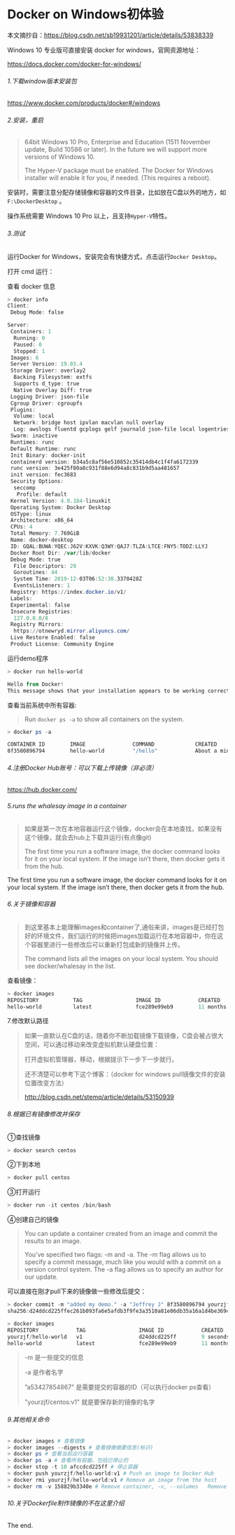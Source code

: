 # Docker on Windows初体验

本文摘抄自：https://blog.csdn.net/sb19931201/article/details/53838339

Windows 10 专业版可直接安装 docker for windows，官网资源地址：

https://docs.docker.com/docker-for-windows/

###### 1.下载window版本安装包

https://www.docker.com/products/docker#/windows

###### 2.安装，重启

> 64bit Windows 10 Pro, Enterprise and Education (1511 November update, Build 10586 or later). In the future we will support more versions of Windows 10.
>
> The Hyper-V package must be enabled. The Docker for Windows installer will enable it for you, if needed. (This requires a reboot).

安装时，需要注意分配存储镜像和容器的文件目录，比如放在C盘以外的地方，如`F:\DockerDesktop` 。

操作系统需要 Windows 10 Pro 以上，且支持`Hyper-V`特性。

###### 3.测试

运行Docker for Windows，安装完会有快捷方式，点击运行`Docker Desktop`。

打开 cmd 运行：

查看 docker 信息

```powershell
> docker info
Client:
 Debug Mode: false

Server:
 Containers: 1
  Running: 0
  Paused: 0
  Stopped: 1
 Images: 6
 Server Version: 19.03.4
 Storage Driver: overlay2
  Backing Filesystem: extfs
  Supports d_type: true
  Native Overlay Diff: true
 Logging Driver: json-file
 Cgroup Driver: cgroupfs
 Plugins:
  Volume: local
  Network: bridge host ipvlan macvlan null overlay
  Log: awslogs fluentd gcplogs gelf journald json-file local logentries splunk syslog
 Swarm: inactive
 Runtimes: runc
 Default Runtime: runc
 Init Binary: docker-init
 containerd version: b34a5c8af56e510852c35414db4c1f4fa6172339
 runc version: 3e425f80a8c931f88e6d94a8c831b9d5aa481657
 init version: fec3683
 Security Options:
  seccomp
   Profile: default
 Kernel Version: 4.9.184-linuxkit
 Operating System: Docker Desktop
 OSType: linux
 Architecture: x86_64
 CPUs: 4
 Total Memory: 7.769GiB
 Name: docker-desktop
 ID: GQAL:BUWA:YQEC:J62V:KXVK:Q3WY:QAJ7:TLZA:LTCE:FNY5:TODZ:LLYJ
 Docker Root Dir: /var/lib/docker
 Debug Mode: true
  File Descriptors: 29
  Goroutines: 44
  System Time: 2019-12-03T06:52:30.3370428Z
  EventsListeners: 1
 Registry: https://index.docker.io/v1/
 Labels:
 Experimental: false
 Insecure Registries:
  127.0.0.0/8
 Registry Mirrors:
  https://otnewryd.mirror.aliyuncs.com/
 Live Restore Enabled: false
 Product License: Community Engine
```

运行demo程序

```powershell
> docker run hello-world

Hello from Docker!
This message shows that your installation appears to be working correctly.
```

查看当前系统中所有容器:

> Run `docker ps -a` to show all containers on the system.

```powershell
> docker ps -a

CONTAINER ID        IMAGE               COMMAND             CREATED              STATUS                          PORTS               NAMES
8f3580896794        hello-world         "/hello"            About a minute ago   Exited (0) About a minute ago                       adoring_driscoll
```

###### 4.注册Docker Hub账号：可以下载上传镜像（非必须）

https://hub.docker.com/

###### 5.runs the whalesay image in a container

> 如果是第一次在本地容器运行这个镜像，docker会在本地查找，如果没有这个镜像，就会去hub上下载并运行(有点像git)
>
> The first time you run a software image, the docker command looks for it on your local system. If the image isn’t there, then docker gets it from the hub.

The first time you run a software image, the docker command looks for it on your local system. If the image isn’t there, then docker gets it from the hub.

###### 6.关于镜像和容器

> 到这里基本上能理解images和container了,通俗来讲，images是已经打包好的环境文件，我们运行的时候把images加载运行在本地容器中，你在这个容器里进行一些修改后可以重新打包成新的镜像并上传。
>
> The command lists all the images on your local system. You should see docker/whalesay in the list.

查看镜像：

```powershell
> docker images
REPOSITORY           TAG                 IMAGE ID            CREATED             SIZE
hello-world          latest              fce289e99eb9        11 months ago       1.84kB
```

7.修改默认路径

> 如果一直默认在C盘的话，随着你不断加载镜像下载镜像，C盘会被占很大空间，可以通过移动来改变虚拟机默认硬盘位置：
>
> 打开虚拟机管理器，移动，根据提示下一步下一步就行。
>
> 还不清楚可以参考下这个博客：（docker for windows pull镜像文件的安装位置改变方法）
>
> http://blog.csdn.net/stemq/article/details/53150939

###### 8.根据已有镜像修改并保存

①查找镜像

```powershell
> docker search centos
```

②下到本地

```powershell
> docker pull centos
```

③打开运行

```powershell
> docker run -it centos /bin/bash
```

④创建自己的镜像

> You can update a container created from an image and commit the results to an image.
>
> You’ve specified two flags: -m and -a. The -m flag allows us to specify a commit message, much like you would with a commit on a version control system. The -a flag allows us to specify an author for our update.

可以直接在刚才pull下来的镜像做一些修改后提交：

```powershell
> docker commit -m "added my demo." -a "Jeffrey J" 8f3580896794 yourzjf/hello-world:v1
sha256:d24ddcd225ffec261b093fa6e5afdb3f9fe3a3510a81e06db35a16a1d4be369c

> docker images
REPOSITORY            TAG                 IMAGE ID            CREATED             SIZE
yourzjf/hello-world   v1                  d24ddcd225ff        9 seconds ago       1.84kB
hello-world           latest              fce289e99eb9        11 months ago       1.84kB
```

> -m 是一些提交的信息
>
> -a 是作者名字
>
> ”a53427854867” 是需要提交的容器的ID（可以执行docker ps查看）
>
> "yourzjf/centos:v1" 就是要保存新的镜像的名字

###### 9.其他相关命令

```powershell
> docker images # 查看镜像
> docker images --digests # 查看镜像摘要信息(标识)
> docker ps # 查看当前运行容器
> docker ps -a # 查看所有容器，包括已停止的
> docker stop -t 10 afccdcd225ff # 停止容器
> docker push yourzjf/hello-world:v1 # Push an image to Docker Hub
> docker rmi yourzjf/hello-world:v1 # Remove an image from the host
> docker rm -v 158829b3340e # Remove container, -v, --volumes   Remove the volumes associated with the container
```

###### 10.关于Dockerfile制作镜像的不在这里介绍

The end.

